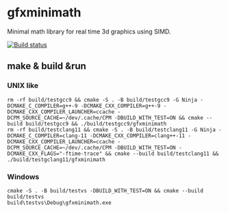 # gfxminimath

Minimal math library for real time 3d graphics using SIMD.

[![Build status](https://ci.appveyor.com/api/projects/status/eq7qvjv1jyrjy40v?svg=true)](https://ci.appveyor.com/project/jimbi-o/gfxminimath)
<!--- TODO configure travis, codecov, coverity -->

## make & build &run

### UNIX like

```
rm -rf build/testgcc9 && cmake -S . -B build/testgcc9 -G Ninja -DCMAKE_C_COMPILER=g++-9 -DCMAKE_CXX_COMPILER=g++-9 -DCMAKE_CXX_COMPILER_LAUNCHER=ccache -DCPM_SOURCE_CACHE=~/dev/.cache/CPM -DBUILD_WITH_TEST=ON && cmake --build build/testgcc9 && ./build/testgcc9/gfxminimath
rm -rf build/testclang11 && cmake -S . -B build/testclang11 -G Ninja -DCMAKE_C_COMPILER=clang-11 -DCMAKE_CXX_COMPILER=clang++-11 -DCMAKE_CXX_COMPILER_LAUNCHER=ccache -DCPM_SOURCE_CACHE=~/dev/.cache/CPM -DBUILD_WITH_TEST=ON -DCMAKE_CXX_FLAGS="-ftime-trace" && cmake --build build/testclang11 && ./build/testgclang11/gfxminimath
```

### Windows

```
cmake -S . -B build/testvs -DBUILD_WITH_TEST=ON && cmake --build build/testvs
build\testvs\Debug\gfxminimath.exe
```

